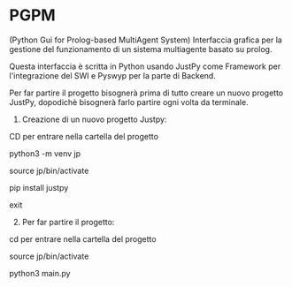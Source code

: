 # PGPM
(Python Gui for Prolog-based MultiAgent System)
Interfaccia grafica per la gestione del funzionamento di un sistema multiagente basato su prolog.

Questa interfaccia è scritta in Python usando JustPy come Framework per l'integrazione del SWI e Pyswyp per la parte di Backend.

Per far partire il progetto bisognerà prima di tutto creare un nuovo progetto JustPy, dopodichè bisognerà farlo partire ogni volta da terminale.





1) Creazione di un nuovo progetto Justpy:

CD per entrare nella cartella del progetto

python3 -m venv jp 

source jp/bin/activate

pip install justpy

exit







2) Per far partire il progetto:

cd per entrare nella cartella del progetto

source jp/bin/activate

python3 main.py
